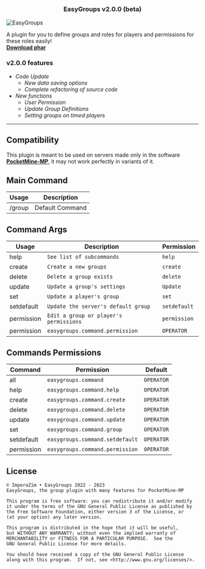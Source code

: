 # <h3 align="center">EasyGroups v2.0.0 (beta)</h3> 
![EasyGroups](https://media.discordapp.net/attachments/645792232632221729/1032113968845697034/57_Sem_Titulo_20221018041500.png)

A plugin for you to define groups and roles for players and permissions for these roles easily! <br> **[Download phar]()**
### v2.0.0 features
- *Code Update*
  - *New data saving options*
  - *Complete refactoring of source code*
- *New functions*
  - *User Permission*
  - *Update Group Definitions*
  - *Setting groups on timed players*
- - - -
## Compatibility 
This plugin is meant to be used on servers made only in the software **[PocketMine-MP](https://github.com/pmmp/PocketMine-MP)**, it may not work perfectly in variants of it.

## Main Command
| Usage | Description |
| ----- | ----------- |
| /group | Default Command |

## Command Args
| Usage | Description | Permission |
| ----- | ----------- | ---------- |
| help | `See list of subcommands` | `help` |
| create | `Create a new groups` | `create` | 
| delete | `Delete a group exists` | `delete` |
| update | `Update a group's settings` | `Update` |
|  set   | `Update a player's group` | `set` |
| setdefault | `Update the server's default group` | `setdefault` |
| permission | `Edit a group or player's permissions` | `permission` |
| permission | `easygroups.command.permission` | `OPERATOR` |

## Commands Permissions
| Command | Permission | Default |
| ------- | ---------- | ------- |
| all | `easygroups.command` | `OPERATOR` |
| help | `easygroups.command.help` | `OPERATOR` |
| create | `easygroups.command.create` | `OPERATOR` |
| delete | `easygroups.command.delete` | `OPERATOR` |
| update | `easygroups.command.update` | `OPERATOR` |
| set | `easygroups.command.group` | `OPERATOR` |
| setdefault | `easygroups.command.setdefault` | `OPERATOR` |
| permission | `easygroups.command.permission` | `OPERATOR` |

## License
```
© ImperaZim • EasyGroups 2022 - 2023
EasyGroups, the group plugin with many features for PocketMine-MP

This program is free software: you can redistribute it and/or modify
it under the terms of the GNU General Public License as published by
the Free Software Foundation, either version 3 of the License, or
(at your option) any later version.

This program is distributed in the hope that it will be useful,
but WITHOUT ANY WARRANTY; without even the implied warranty of
MERCHANTABILITY or FITNESS FOR A PARTICULAR PURPOSE.  See the
GNU General Public License for more details.

You should have received a copy of the GNU General Public License
along with this program.  If not, see <http://www.gnu.org/licenses/>.
``` 
